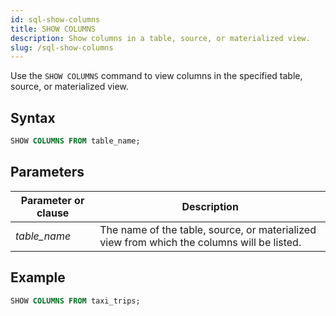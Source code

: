 ```yaml
---
id: sql-show-columns
title: SHOW COLUMNS
description: Show columns in a table, source, or materialized view.
slug: /sql-show-columns
---
```

<head>
  <link rel="canonical" href="https://docs.risingwave.com/docs/current/sql-show-columns/" />
</head>

Use the `SHOW COLUMNS` command to view columns in the specified table, source, or materialized view.

## Syntax

```sql
SHOW COLUMNS FROM table_name;
```
## Parameters
|Parameter or clause        | Description           |
|---------------------------|-----------------------|
|*table_name*                    |The name of the table, source, or materialized view from which the columns will be listed.|


## Example
```sql
SHOW COLUMNS FROM taxi_trips;
```